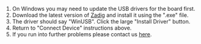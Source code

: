 1. On Windows you may need to update the USB drivers for the board first.
2. Download the latest version of [Zadig](https://zadig.akeo.ie/) and install it using the ".exe" file.
3. The driver should say "WinUSB". Click the large "Install Driver" button.
4. Return to "Connect Device" instructions above.
5. If you run into further problems please contact us [here](https://bodysynths.com/pages/contact).
